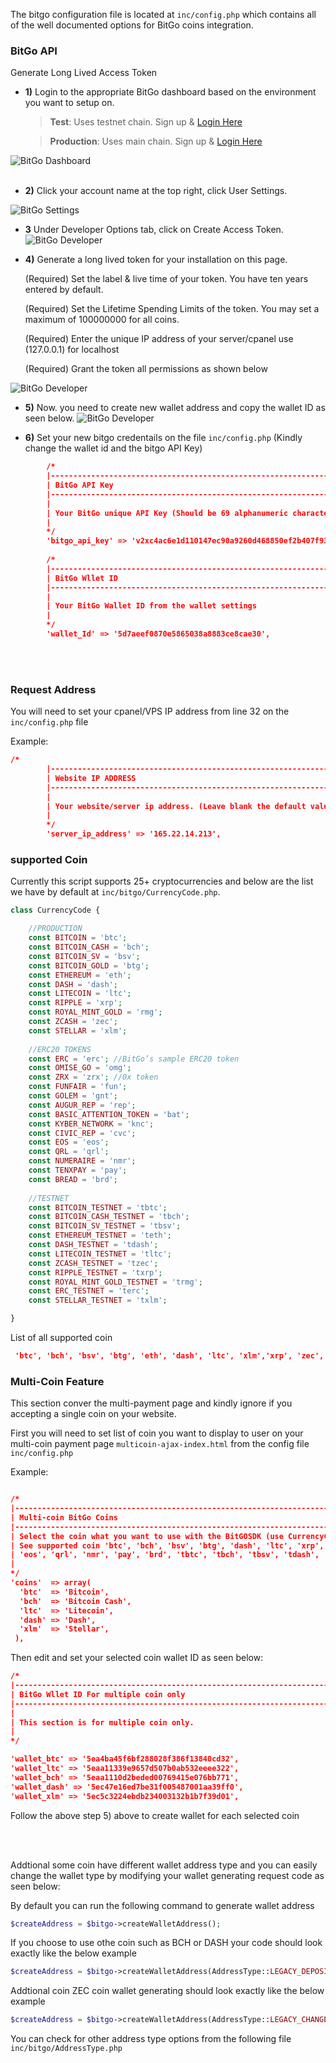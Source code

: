 
The bitgo configuration file is located at `inc/config.php` which contains all of the well documented options for BitGo coins integration.

### BitGo API 
Generate Long Lived Access Token

- __1)__ Login to the appropriate BitGo dashboard based on the environment you want to setup on.

     > __Test__: Uses testnet chain. Sign up & [Login Here](https://test.bitgo.com/login)

     > __Production__: Uses main chain. Sign up & [Login Here](https://www.bitgo.com/login)

![BitGo Dashboard](assets/images/bitgo-1.png)
<br>
<br>

- __2)__ Click your account name at the top right, click User Settings.

![BitGo Settings](assets/images/bitgo-2.png)


- __3__ Under Developer Options tab, click on Create Access Token.
![BitGo Developer](assets/images/bitgo-3.png)


- __4)__ Generate a long lived token for your installation on this page.

    (Required) Set the label & live time of your token. You have ten years entered by default.

    (Required) Set the Lifetime Spending Limits of the token. You may set a maximum of 100000000 for all coins.

    (Required) Enter the unique IP address of your server/cpanel use (127.0.0.1) for localhost

    (Required) Grant the token all permissions as shown below

![BitGo Developer](assets/images/bitgo-4.png)

- __5)__ Now. you need to create new wallet address and copy the wallet ID as seen below.
![BitGo Developer](assets/images/bitgo-5.png)

- __6)__ Set your new bitgo credentails on the file `inc/config.php` (Kindly change the wallet id and the bitgo API Key)

```JSON
        /*
        |--------------------------------------------------------------------------
        | BitGo API Key
        |--------------------------------------------------------------------------
        |
        | Your BitGo unique API Key (Should be 69 alphanumeric character long)
        |
        */
        'bitgo_api_key' => 'v2xc4ac6e1d110147ec90a9260d468850ef2b407f93396ddbb7d9d68d26a73c93e7',
        
        /*
        |--------------------------------------------------------------------------
        | BitGo Wllet ID
        |--------------------------------------------------------------------------
        |
        | Your BitGo Wallet ID from the wallet settings
        |
        */
        'wallet_Id' => '5d7aeef0870e5865038a8883ce8cae30',
```

<br>
<br>

### Request Address
You will need to set your cpanel/VPS IP address from line 32 on  the `inc/config.php` file

Example:

```JSON
/*
        |--------------------------------------------------------------------------
        | Website IP ADDRESS
        |--------------------------------------------------------------------------
        |
        | Your website/server ip address. (Leave blank the default value on localhost test)
        |
        */
        'server_ip_address' => '165.22.14.213',
```

### supported Coin
Currently this script supports 25+ cryptocurrencies  and below are the list we have by default at `inc/bitgo/CurrencyCode.php`. 

```PHP 
class CurrencyCode {

    //PRODUCTION
    const BITCOIN = 'btc';
    const BITCOIN_CASH = 'bch';
    const BITCOIN_SV = 'bsv';
    const BITCOIN_GOLD = 'btg';
    const ETHEREUM = 'eth';
    const DASH = 'dash';
    const LITECOIN = 'ltc';
    const RIPPLE = 'xrp';
    const ROYAL_MINT_GOLD = 'rmg';
    const ZCASH = 'zec';
    const STELLAR = 'xlm';
    
    //ERC20 TOKENS
    const ERC = 'erc'; //BitGo’s sample ERC20 token
    const OMISE_GO = 'omg';
    const ZRX = 'zrx'; //0x token
    const FUNFAIR = 'fun';
    const GOLEM = 'gnt';
    const AUGUR_REP = 'rep';
    const BASIC_ATTENTION_TOKEN = 'bat';
    const KYBER_NETWORK = 'knc';
    const CIVIC_REP = 'cvc';
    const EOS = 'eos';
    const QRL = 'qrl';
    const NUMERAIRE = 'nmr';
    const TENXPAY = 'pay';
    const BREAD = 'brd';
    
    //TESTNET
    const BITCOIN_TESTNET = 'tbtc';
    const BITCOIN_CASH_TESTNET = 'tbch';
    const BITCOIN_SV_TESTNET = 'tbsv';
    const ETHEREUM_TESTNET = 'teth';
    const DASH_TESTNET = 'tdash';
    const LITECOIN_TESTNET = 'tltc';
    const ZCASH_TESTNET = 'tzec';
    const RIPPLE_TESTNET = 'txrp';
    const ROYAL_MINT_GOLD_TESTNET = 'trmg';
    const ERC_TESTNET = 'terc';
    const STELLAR_TESTNET = 'txlm';

}

```

List of all supported coin 

```JSON
 'btc', 'bch', 'bsv', 'btg', 'eth', 'dash', 'ltc', 'xlm','xrp', 'zec', 'rmg', 'erc', 'omg', 'zrx', 'fun', 'gnt', 'rep', 'bat', 'knc', 'cvc', 'eos', 'qrl', 'nmr', 'pay', 'brd', 'tbtc', 'tbch', 'tbsv', 'teth', 'tdash', 'tltc', 'txrp', 'tzec', 'trmg', 'terc'

```

### Multi-Coin Feature
This section conver the multi-payment page and kindly ignore if you accepting a single coin on your website. 

First you will need to set list of coin you want to display to user on your multi-coin payment page `multicoin-ajax-index.html` from the config file `inc/config.php`

Example: 
```JSON

/*
|--------------------------------------------------------------------------
| Multi-coin BitGo Coins
|--------------------------------------------------------------------------
| Select the coin what you want to use with the BitGOSDK (use CurrencyCode class to select)
| See supported coin 'btc', 'bch', 'bsv', 'btg', 'dash', 'ltc', 'xrp', 'zec', 'rmg', 'xlm', 'erc', 'omg', 'zrx', 'fun', 'gnt', 'rep', 'bat', 'knc', 'cvc', 
| 'eos', 'qrl', 'nmr', 'pay', 'brd', 'tbtc', 'tbch', 'tbsv', 'tdash', 'tltc', 'txrp', 'tzec', 'trmg', 'terc'
|
*/
'coins'  => array(
  'btc'  => 'Bitcoin',
  'bch'  => 'Bitcoin Cash',
  'ltc'  => 'Litecoin',
  'dash' => 'Dash',
  'xlm'  => 'Stellar',
 ),

```

Then edit and set your selected coin wallet ID as seen below: 
```JSON 
/*
|--------------------------------------------------------------------------
| BitGo Wllet ID For multiple coin only
|--------------------------------------------------------------------------
|
| This section is for multiple coin only.
|
*/

'wallet_btc' => '5ea4ba45f6bf288028f386f13840cd32',
'wallet_ltc' => '5eaa11339e9657d507b0ab532eeee322',
'wallet_bch' => '5eaa1110d2beded00769415e076bb771',
'wallet_dash' => '5ec47e16ed7be31f005487001aa39ff0',
'wallet_xlm' => '5ec5c3224ebdb234003132b1b7f39d01',

```

Follow the above step 5) above to create wallet for each selected coin 

<br><br>

Addtional some coin have different wallet address type and you can easily change the wallet type by modifying your wallet generating request code as seen below:

By default you can run the following command to generate wallet address 
```PHP
$createAddress = $bitgo->createWalletAddress();


```
If you choose to use othe coin such as BCH or DASH your code should look exactly like the below example
```PHP
$createAddress = $bitgo->createWalletAddress(AddressType::LEGACY_DEPOSIT);

```

Addtional coin ZEC coin wallet generating should look exactly like the below example
```PHP
$createAddress = $bitgo->createWalletAddress(AddressType::LEGACY_CHANGE);

```

You can check for other address type options from the following file `inc/bitgo/AddressType.php`


<br>
<br>
<br>